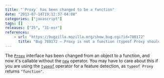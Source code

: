 ```yaml
---
title: "`Proxy` has been changed to be a function"
date: "2013-07-14T19:12:37-04:00"
categories: ["javascript"]
tags: []
releases: ["25", "31-esr"]
references:
    - url: "https://bugzilla.mozilla.org/show_bug.cgi?id=788172"
      title: "Bug 788172 – Proxy is not a function (typeof Proxy should be \'function\')"
---
```

The [`Proxy`](https://developer.mozilla.org/docs/Web/JavaScript/Reference/Global_Objects/Proxy) interface has been changed from an object to a function, and now it's callable without the [`new`](https://developer.mozilla.org/docs/Web/JavaScript/Reference/Operators/new) operator. You may have to care about this if you are using the [`typeof`](https://developer.mozilla.org/docs/Web/JavaScript/Reference/Operators/typeof) operator for a feature detection, as `typeof Proxy` returns `"function"`.
